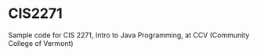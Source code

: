 # CIS2271

Sample code for CIS 2271, Intro to Java Programming, at CCV (Community College of Vermont)
